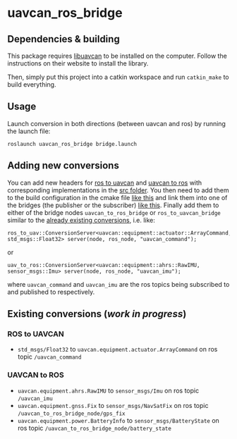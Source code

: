 uavcan_ros_bridge
=================

## Dependencies & building

This package requires [libuavcan](https://github.com/UAVCAN/libuavcan) to be installed on the 
computer. Follow the instructions on their website to install the library.

Then, simply put this project into a catkin workspace and run `catkin_make` to build everything.

## Usage

Launch conversion in both directions (between uavcan and ros) by running the launch file:

```
roslaunch uavcan_ros_bridge bridge.launch
```
## Adding new conversions

You can add new headers for [ros to uavcan](https://gitr.sys.kth.se/smarc-project/sam_drivers/tree/master/uavcan_ros_bridge/include/uavcan_ros_bridge/ros_to_uav)
and [uavcan to ros](https://gitr.sys.kth.se/smarc-project/sam_drivers/tree/master/uavcan_ros_bridge/include/uavcan_ros_bridge/uav_to_ros)
with corresponding implementations in the [src folder](https://gitr.sys.kth.se/smarc-project/sam_drivers/tree/master/uavcan_ros_bridge/src).
You then need to add them to the build configuration in the cmake file [like this](https://gitr.sys.kth.se/smarc-project/sam_drivers/blob/master/uavcan_ros_bridge/CMakeLists.txt#L133)
and link them into one of the bridges (the publisher or the subscriber) [like this](https://gitr.sys.kth.se/smarc-project/sam_drivers/blob/master/uavcan_ros_bridge/CMakeLists.txt#L165).
Finally add them to either of the bridge nodes `uavcan_to_ros_bridge` or `ros_to_uavcan_bridge` similar to the
[already existing conversions](https://gitr.sys.kth.se/smarc-project/sam_drivers/blob/master/uavcan_ros_bridge/src/ros_to_uavcan_bridge.cpp#L44),
i.e. like:
```
ros_to_uav::ConversionServer<uavcan::equipment::actuator::ArrayCommand, std_msgs::Float32> server(node, ros_node, "uavcan_command");
```
or
```
uav_to_ros::ConversionServer<uavcan::equipment::ahrs::RawIMU, sensor_msgs::Imu> server(node, ros_node, "uavcan_imu");
```
where `uavcan_command` and `uavcan_imu` are the ros topics being subscribed to and published to respectively.

## Existing conversions (*work in progress*)

### ROS to UAVCAN
* `std_msgs/Float32` to `uavcan.equipment.actuator.ArrayCommand` on ros topic `/uavcan_command`

### UAVCAN to ROS
* `uavcan.equipment.ahrs.RawIMU` to `sensor_msgs/Imu` on ros topic `/uavcan_imu`
* `uavcan.equipment.gnss.Fix` to `sensor_msgs/NavSatFix` on ros topic `/uavcan_to_ros_bridge_node/gps_fix`
* `uavcan.equipment.power.BatteryInfo` to `sensor_msgs/BatteryState` on ros topic `/uavcan_to_ros_bridge_node/battery_state`
